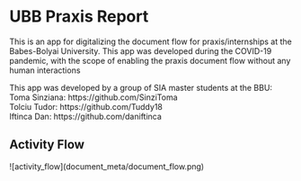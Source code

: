 <h1> UBB Praxis Report </h1>

<p> This is an app for digitalizing the document flow for praxis/internships at the Babes-Bolyai University.
This app was developed during the COVID-19 pandemic, with the scope of enabling the praxis document flow without any human interactions </p>

<p> This app was developed by a group of SIA master students at the BBU:
<br>
Toma Sinziana: https://github.com/SinziToma
<br>
Tolciu Tudor: https://github.com/Tuddy18
<br>
Iftinca Dan: https://github.com/daniftinca
</p>

<h2> Activity Flow </h2>
![activity_flow](document_meta/document_flow.png)
